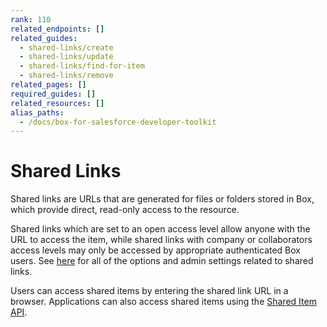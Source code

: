 ```yaml
---
rank: 110
related_endpoints: []
related_guides:
  - shared-links/create
  - shared-links/update
  - shared-links/find-for-item
  - shared-links/remove
related_pages: []
required_guides: []
related_resources: []
alias_paths: 
  - /docs/box-for-salesforce-developer-toolkit
---
```


# Shared Links

Shared links are URLs that are generated for files or folders stored in Box,
which provide direct, read-only access to the resource.

Shared links which are set to an open access level allow anyone with the URL to
access the item, while shared links with company or collaborators access levels
may only be accessed by appropriate authenticated Box users. See
[here][community_create_shared_link] for all of the options and admin settings
related to shared links.

Users can access shared items by entering the shared link URL in a browser.
Applications can also access shared items using the
[Shared Item API](endpoint://get_shared_items).

[community_create_shared_link]: https://community.box.com/t5/Using-Shared-Links/Creating-Shared-Links/ta-p/19523

